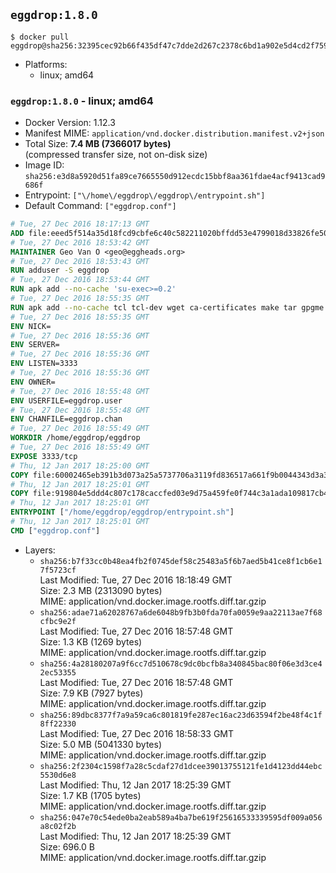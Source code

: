 ## `eggdrop:1.8.0`

```console
$ docker pull eggdrop@sha256:32395cec92b66f435df47c7dde2d267c2378c6bd1a902e5d4cd2f7593df42cc7
```

-	Platforms:
	-	linux; amd64

### `eggdrop:1.8.0` - linux; amd64

-	Docker Version: 1.12.3
-	Manifest MIME: `application/vnd.docker.distribution.manifest.v2+json`
-	Total Size: **7.4 MB (7366017 bytes)**  
	(compressed transfer size, not on-disk size)
-	Image ID: `sha256:e3d8a5920d51fa89ce7665550d912ecdc15bbf8aa361fdae4acf9413cad9686f`
-	Entrypoint: `["\/home\/eggdrop\/eggdrop\/entrypoint.sh"]`
-	Default Command: `["eggdrop.conf"]`

```dockerfile
# Tue, 27 Dec 2016 18:17:13 GMT
ADD file:eeed5f514a35d18fcd9cbfe6c40c582211020bffdd53e4799018d33826fe5067 in / 
# Tue, 27 Dec 2016 18:53:42 GMT
MAINTAINER Geo Van O <geo@eggheads.org>
# Tue, 27 Dec 2016 18:53:43 GMT
RUN adduser -S eggdrop
# Tue, 27 Dec 2016 18:53:44 GMT
RUN apk add --no-cache 'su-exec>=0.2'
# Tue, 27 Dec 2016 18:55:35 GMT
RUN apk add --no-cache tcl tcl-dev wget ca-certificates make tar gpgme bash build-base openssl openssl-dev  && wget ftp://ftp.eggheads.org/pub/eggdrop/source/stable/eggdrop-1.8.0.tar.gz   && wget ftp://ftp.eggheads.org/pub/eggdrop/source/stable/eggdrop-1.8.0.tar.gz.asc   && gpg --keyserver ha.pool.sks-keyservers.net --recv-key E01C240484DE7DBE190FE141E7667DE1D1A39AFF   && gpg --batch --verify eggdrop-1.8.0.tar.gz.asc eggdrop-1.8.0.tar.gz   && rm eggdrop-1.8.0.tar.gz.asc   && tar -zxvf eggdrop-1.8.0.tar.gz   && rm eggdrop-1.8.0.tar.gz   && ( cd eggdrop-1.8.0     && ./configure     && make config     && make     && make install DEST=/home/eggdrop/eggdrop )   && rm -rf eggdrop-1.8.0   && mkdir /home/eggdrop/eggdrop/data   && chown -R eggdrop /home/eggdrop/eggdrop   && apk del tcl-dev wget ca-certificates make tar gpgme build-base openssl-dev
# Tue, 27 Dec 2016 18:55:35 GMT
ENV NICK=
# Tue, 27 Dec 2016 18:55:36 GMT
ENV SERVER=
# Tue, 27 Dec 2016 18:55:36 GMT
ENV LISTEN=3333
# Tue, 27 Dec 2016 18:55:36 GMT
ENV OWNER=
# Tue, 27 Dec 2016 18:55:48 GMT
ENV USERFILE=eggdrop.user
# Tue, 27 Dec 2016 18:55:48 GMT
ENV CHANFILE=eggdrop.chan
# Tue, 27 Dec 2016 18:55:49 GMT
WORKDIR /home/eggdrop/eggdrop
# Tue, 27 Dec 2016 18:55:49 GMT
EXPOSE 3333/tcp
# Thu, 12 Jan 2017 18:25:00 GMT
COPY file:60002465eb391b3d073a25a5737706a3119fd836517a661f9b0044343d3a3a44 in /home/eggdrop/eggdrop 
# Thu, 12 Jan 2017 18:25:01 GMT
COPY file:919804e5ddd4c807c178caccfed03e9d75a459fe0f744c3a1ada109817cb44ec in /home/eggdrop/eggdrop/scripts/ 
# Thu, 12 Jan 2017 18:25:01 GMT
ENTRYPOINT ["/home/eggdrop/eggdrop/entrypoint.sh"]
# Thu, 12 Jan 2017 18:25:01 GMT
CMD ["eggdrop.conf"]
```

-	Layers:
	-	`sha256:b7f33cc0b48ea4fb2f0745def58c25483a5f6b7aed5b41ce8f1cb6e17f5723cf`  
		Last Modified: Tue, 27 Dec 2016 18:18:49 GMT  
		Size: 2.3 MB (2313090 bytes)  
		MIME: application/vnd.docker.image.rootfs.diff.tar.gzip
	-	`sha256:adae71a62028767a6de6048b9fb3b0fda70fa0059e9aa22113ae7f68cfbc9e2f`  
		Last Modified: Tue, 27 Dec 2016 18:57:48 GMT  
		Size: 1.3 KB (1269 bytes)  
		MIME: application/vnd.docker.image.rootfs.diff.tar.gzip
	-	`sha256:4a28180207a9f6cc7d510678c9dc0bcfb8a340845bac80f06e3d3ce42ec53355`  
		Last Modified: Tue, 27 Dec 2016 18:57:48 GMT  
		Size: 7.9 KB (7927 bytes)  
		MIME: application/vnd.docker.image.rootfs.diff.tar.gzip
	-	`sha256:89dbc8377f7a9a59ca6c801819fe287ec16ac23d63594f2be48f4c1f8ff22330`  
		Last Modified: Tue, 27 Dec 2016 18:58:33 GMT  
		Size: 5.0 MB (5041330 bytes)  
		MIME: application/vnd.docker.image.rootfs.diff.tar.gzip
	-	`sha256:2f2304c1598f7a28c5cdaf27d1dcee39013755121fe1d4123dd44ebc5530d6e8`  
		Last Modified: Thu, 12 Jan 2017 18:25:39 GMT  
		Size: 1.7 KB (1705 bytes)  
		MIME: application/vnd.docker.image.rootfs.diff.tar.gzip
	-	`sha256:047e70c54ede0ba2eab589a4ba7be619f25616533339595df009a056a8c02f2b`  
		Last Modified: Thu, 12 Jan 2017 18:25:39 GMT  
		Size: 696.0 B  
		MIME: application/vnd.docker.image.rootfs.diff.tar.gzip
